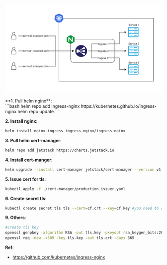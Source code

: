 <p align="center"><img alt="Nginx" src=https://github.com/vanty0829/dataplatform/blob/master/images/1.nginx%2Bingress.png></a></p>
**1. Pull helm nginx**:
</br>
```bash
helm repo add ingress-nginx https://kubernetes.github.io/ingress-nginx
helm repo update
```

**2. Install nginx**:
</br>
```bash
helm install nginx-ingress ingress-nginx/ingress-nginx
```
  
**3. Pull helm cert-manager**:
</br>
```bash
helm repo add jetstack https://charts.jetstack.io
```


**4. Install cert-manger**:
</br>
```bash
helm upgrade --install cert-manager jetstack/cert-manager --version v1.10.1 --set installCRDs=true
```

**5. Issue cert for tls**:
</br>
```bash
kubectl apply -f ./cert-manager/production_issuer.yaml
```

**6. Create secret tls**:
</br>
```bash
kubectl create secret tls tls --cert=cf.crt --key=cf.key #you need to create cf.crt and cf.key first
```


**9. Others**:
</br>
```bash
#create tls key 
openssl genpkey -algorithm RSA -out tls.key -pkeyopt rsa_keygen_bits:2048
openssl req -new -x509 -key tls.key -out tls.crt -days 365
```

**Ref**:
- https://github.com/kubernetes/ingress-nginx

